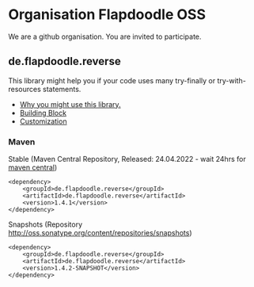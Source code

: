 # Organisation Flapdoodle OSS

We are a github organisation. You are invited to participate.

## de.flapdoodle.reverse

This library might help you if your code uses many try-finally or try-with-resources statements.

* [Why you might use this library.](WhyUseTransitions.md)
* [Building Block](HowToBuildAndUseTransitions.md)
* [Customization](CustomizeTransitions.md)

### Maven

Stable (Maven Central Repository, Released: 24.04.2022 - wait 24hrs for [maven central](http://repo1.maven.org/maven2/de/flapdoodle/reverse/de.flapdoodle.reverse/maven-metadata.xml))

	<dependency>
		<groupId>de.flapdoodle.reverse</groupId>
		<artifactId>de.flapdoodle.reverse</artifactId>
		<version>1.4.1</version>
	</dependency>

Snapshots (Repository http://oss.sonatype.org/content/repositories/snapshots)

	<dependency>
		<groupId>de.flapdoodle.reverse</groupId>
		<artifactId>de.flapdoodle.reverse</artifactId>
		<version>1.4.2-SNAPSHOT</version>
	</dependency>

